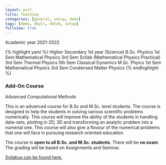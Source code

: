 ```yaml
---
layout: post
title: Teaching
categories: [general, setup, demo]
tags: [demo, dbyll, dbtek, setup]
fullview: true
---
```

Academic year 2021-2022

{% highlight yaml %}
Higher Secondary
  1st year (Science)
B.Sc. Physics
  1st Sem Mathematical Physics
  3rd Sem Scilab (Mathematical Physics Practical)
  3rd Sem Thermal Physics
  5th Sem Classical Dynamics
M.Sc. Phyics
  1st Sem Mathematical Physics
  3rd Sem Condensed Matter Physics
{% endhighlight %}

### Add-On Course
<a class="btn btn-default">Advanced Computational Methods</a>

This is an advanced course for B.Sc and M.Sc. level students. The course is designed to help the students 
in solving various scientific problems numerically. This course will improve the ability of the students in handling
data-sets, plotting in 2D, 3D and transforming an analytic problem into a numerial one. This course will also give a flovour of the numerical problems that one will face in pursuing research oriented education.

The course is **open to all B.Sc. and M.Sc. students**. There will be **no exam**. The grading will be based on Assignments and Seminar.

<a class="btn btn-default" href="https://github.com/sanatgogoi/sanatgogoi.github.io/blob/master/assets/media/syllabus_ACM.pdf">Syllabus can be found here.</a>
